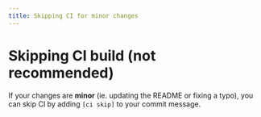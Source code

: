 ```yaml
---
title: Skipping CI for minor changes
---
```


# Skipping CI build (not recommended)

If your changes are **minor** (ie. updating the README or fixing a typo), you can skip CI by adding `[ci skip]` to your commit message.
